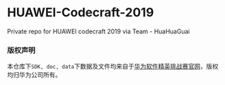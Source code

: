 # HUAWEI-Codecraft-2019
Private repo for HUAWEI codecraft 2019 via Team - HuaHuaGuai

### 版权声明
本仓库下`SDK, doc, data`下数据及文件均来自于[华为软件精英挑战赛官网](https://codecraft.huawei.com/Generaldetail)，版权均归华为公司所有。